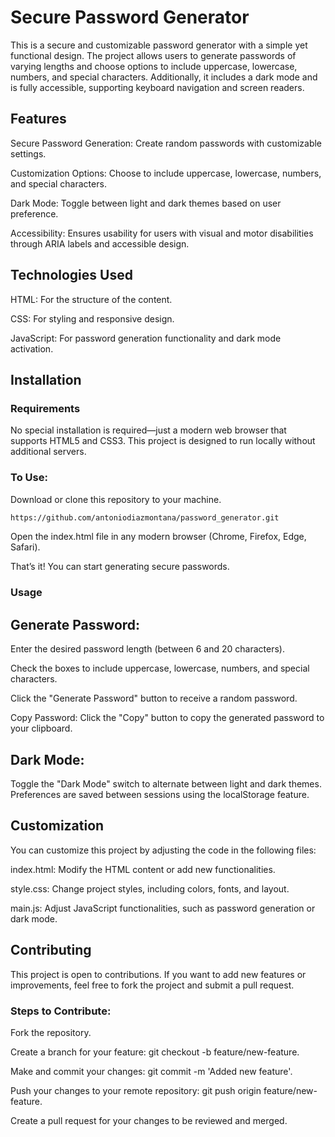 # Secure Password Generator
This is a secure and customizable password generator with a simple yet functional design. The project allows users to generate passwords of varying lengths and choose options to include uppercase, lowercase, numbers, and special characters. Additionally, it includes a dark mode and is fully accessible, supporting keyboard navigation and screen readers.

## Features
Secure Password Generation: Create random passwords with customizable settings.

Customization Options: Choose to include uppercase, lowercase, numbers, and special characters.

Dark Mode: Toggle between light and dark themes based on user preference.

Accessibility: Ensures usability for users with visual and motor disabilities through ARIA labels and accessible design.

## Technologies Used
HTML: For the structure of the content.

CSS: For styling and responsive design.

JavaScript: For password generation functionality and dark mode activation.

## Installation
### Requirements
No special installation is required—just a modern web browser that supports HTML5 and CSS3. This project is designed to run locally without additional servers.

### To Use:
Download or clone this repository to your machine.
```bash
https://github.com/antoniodiazmontana/password_generator.git
```

Open the index.html file in any modern browser (Chrome, Firefox, Edge, Safari).

That’s it! You can start generating secure passwords.

### Usage

## Generate Password:
Enter the desired password length (between 6 and 20 characters).

Check the boxes to include uppercase, lowercase, numbers, and special characters.

Click the "Generate Password" button to receive a random password.

Copy Password:
Click the "Copy" button to copy the generated password to your clipboard.

## Dark Mode:
Toggle the "Dark Mode" switch to alternate between light and dark themes. Preferences are saved between sessions using the localStorage feature.

## Customization
You can customize this project by adjusting the code in the following files:

index.html: Modify the HTML content or add new functionalities.

style.css: Change project styles, including colors, fonts, and layout.

main.js: Adjust JavaScript functionalities, such as password generation or dark mode.

## Contributing
This project is open to contributions. If you want to add new features or improvements, feel free to fork the project and submit a pull request.

### Steps to Contribute:
Fork the repository.

Create a branch for your feature: git checkout -b feature/new-feature.

Make and commit your changes: git commit -m 'Added new feature'.

Push your changes to your remote repository: git push origin feature/new-feature.

Create a pull request for your changes to be reviewed and merged.
